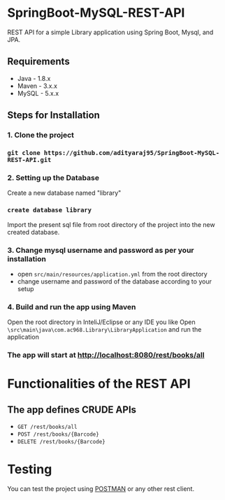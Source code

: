 # SpringBoot-MySQL-REST-API
REST API for a simple Library application using Spring Boot, Mysql, and JPA.

## Requirements
- Java - 1.8.x
- Maven - 3.x.x
- MySQL - 5.x.x

## Steps for Installation

### 1. Clone the project

### `git clone https://github.com/adityaraj95/SpringBoot-MySQL-REST-API.git`

### 2. Setting up the Database

Create a new database named "library"
### `create database library`

Import the present sql file from root directory of the project into the new created database.

### 3. Change mysql username and password as per your installation

- open `src/main/resources/application.yml` from the root directory
- change username and password of the database according to your setup

### 4. Build and run the app using Maven

 Open the root directory in InteliJ/Eclipse or any IDE you like
 Open `\src\main\java\com.ac968.Library\LibraryApplication` and run the application
 
 ### The app will start at [http://localhost:8080/rest/books/all](http://localhost:8080/rest/books/all)
 
 # Functionalities of the REST API
 
 ## The app defines CRUDE APIs
 * `GET /rest/books/all`
 * `POST /rest/books/{Barcode}`
 * `DELETE /rest/books/{Barcode}`
 
 # Testing
 
 You can test the project using [POSTMAN](https://www.getpostman.com/) or any other rest client.
